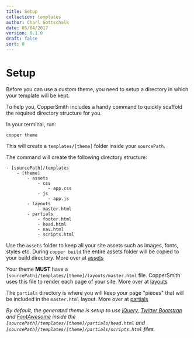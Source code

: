 ```yaml
---
title: Setup
collection: templates
author: Charl Gottschalk
date: 05/04/2017
version: 0.1.0
draft: false
sort: 0
---
```


# Setup

Before you can use a custom theme, you need to setup a directory in which your template will be kept.

To help you, CopperSmith includes a handy command to quickly scaffold the required directory structure for you.

In your terminal, run:
 
 ```
 copper theme
 ```

This will create a `templates/[theme]` folder inside your `sourcePath`.

The command will create the following directory structure:

```
- [sourcePath]/templates
    - [theme]
        - assets
            - css
                - app.css
            - js
                - app.js
        - layouts
            - master.html
        - partials
            - footer.html
            - head.html
            - nav.html
            - scripts.html
```

Use the `assets` folder to keep all your site assets such as images, fonts, styles etc. During `copper build` the entire assets folder will be copied to your build directory. More over at [assets](/coppersmith/docs/templates/assets/)

Your theme **MUST** have a `[sourcePath]/templates/[theme]/layouts/master.html` file. CopperSmith uses this file to render each page of your site. More over at [layouts](/coppersmith/docs/templates/layouts/)

The `partials` directory is where you will keep your page "pieces" that will be included in the `master.html` layout. More over at [partials](/coppersmith/docs/templates/partials/)

_By default, the generated theme is setup to use [jQuery](https://jquery.com/), [Twitter Bootstrap](http://getbootstrap.com/) and [FontAwesome](http://fontawesome.io/) inside the `[sourcePath]/templates/[theme]/partials/head.html` and `[sourcePath]/templates/[theme]/partials/scripts.html` files._